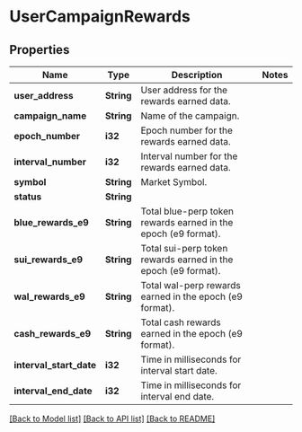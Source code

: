 # UserCampaignRewards

## Properties

Name | Type | Description | Notes
------------ | ------------- | ------------- | -------------
**user_address** | **String** | User address for the rewards earned data. | 
**campaign_name** | **String** | Name of the campaign. | 
**epoch_number** | **i32** | Epoch number for the rewards earned data. | 
**interval_number** | **i32** | Interval number for the rewards earned data. | 
**symbol** | **String** | Market Symbol. | 
**status** | **String** |  | 
**blue_rewards_e9** | **String** | Total blue-perp token rewards earned in the epoch (e9 format). | 
**sui_rewards_e9** | **String** | Total sui-perp token rewards earned in the epoch (e9 format). | 
**wal_rewards_e9** | **String** | Total wal-perp rewards earned in the epoch (e9 format). | 
**cash_rewards_e9** | **String** | Total cash rewards earned in the epoch (e9 format). | 
**interval_start_date** | **i32** | Time in milliseconds for interval start date. | 
**interval_end_date** | **i32** | Time in milliseconds for interval end date. | 

[[Back to Model list]](../README.md#documentation-for-models) [[Back to API list]](../README.md#documentation-for-api-endpoints) [[Back to README]](../README.md)


